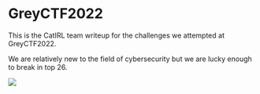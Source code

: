 # GreyCTF2022

This is the CatIRL team writeup for the challenges we attempted at GreyCTF2022. 

We are relatively new to the field of cybersecurity but we are lucky enough to break in top 26.

<img src="https://i.imgur.com/HDAisRu.png">
